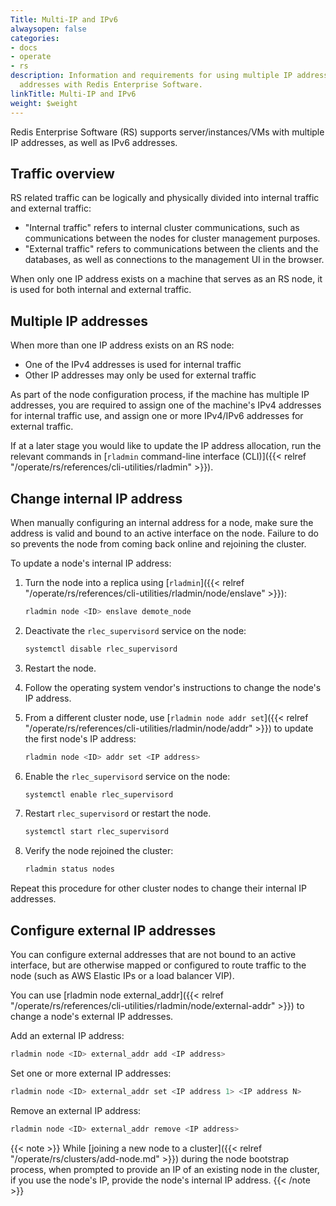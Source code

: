 ```yaml
---
Title: Multi-IP and IPv6
alwaysopen: false
categories:
- docs
- operate
- rs
description: Information and requirements for using multiple IP addresses or IPv6
  addresses with Redis Enterprise Software.
linkTitle: Multi-IP and IPv6
weight: $weight
---
```

Redis Enterprise Software (RS) supports server/instances/VMs with
multiple IP addresses, as well as IPv6 addresses.

## Traffic overview

RS related traffic can be logically and physically divided into internal
traffic and external traffic:

- "Internal traffic" refers to internal cluster communications, such
    as communications between the nodes for cluster management purposes.
- "External traffic" refers to communications between the clients and
    the databases, as well as connections to the management UI in the
    browser.

When only one IP address exists on a machine that serves as an RS node,
it is used for both internal and external traffic.

## Multiple IP addresses

When more than one IP address exists on an RS node:

- One of the IPv4 addresses is used for internal traffic
- Other IP addresses may only be used for external traffic

As part of the node configuration process, if the machine has multiple
IP addresses, you are required to assign one of the machine's IPv4
addresses for internal traffic use, and assign one or more IPv4/IPv6
addresses for external traffic.

If at a later stage you would like to update the IP address allocation,
run the relevant commands in [`rladmin` command-line interface
(CLI)]({{< relref "/operate/rs/references/cli-utilities/rladmin" >}}).

## Change internal IP address

When manually configuring an internal address for a node, make sure the address is valid and bound to an active interface on the node. Failure to do so prevents the node from coming back online and rejoining the
cluster.

To update a node's internal IP address:

1. Turn the node into a replica using [`rladmin`]({{< relref "/operate/rs/references/cli-utilities/rladmin/node/enslave" >}}):

    ```sh
    rladmin node <ID> enslave demote_node
    ```

1. Deactivate the `rlec_supervisord` service on the node:

    ```sh
    systemctl disable rlec_supervisord 
    ```

1. Restart the node.

1. Follow the operating system vendor's instructions to change the node's IP address.

1. From a different cluster node, use [`rladmin node addr set`]({{< relref "/operate/rs/references/cli-utilities/rladmin/node/addr" >}}) to update the first node's IP address:

    ```sh
    rladmin node <ID> addr set <IP address>
    ```

1. Enable the `rlec_supervisord` service on the node:

    ```sh
    systemctl enable rlec_supervisord 
    ```

1. Restart `rlec_supervisord` or restart the node.


    ```sh
    systemctl start rlec_supervisord
    ```

1. Verify the node rejoined the cluster:

    ```sh
    rladmin status nodes
    ```

Repeat this procedure for other cluster nodes to change their internal IP addresses.

## Configure external IP addresses

You can configure external addresses that are not bound to an active interface, but are otherwise mapped or configured to route traffic to the node (such as AWS Elastic IPs or a load balancer VIP).

You can use [rladmin node external_addr]({{< relref "/operate/rs/references/cli-utilities/rladmin/node/external-addr" >}}) to change a node's external IP addresses.

Add an external IP address:

```sh
rladmin node <ID> external_addr add <IP address>
```

Set one or more external IP addresses:

```sh
rladmin node <ID> external_addr set <IP address 1> <IP address N>
```


Remove an external IP address:

```sh
rladmin node <ID> external_addr remove <IP address>
```

{{< note >}}
While [joining a new node to a
cluster]({{< relref "/operate/rs/clusters/add-node.md" >}})
during the node bootstrap process,
when prompted to provide an IP of an existing node in the cluster,
if you use the node's IP, provide the node's internal IP address.
{{< /note >}}
